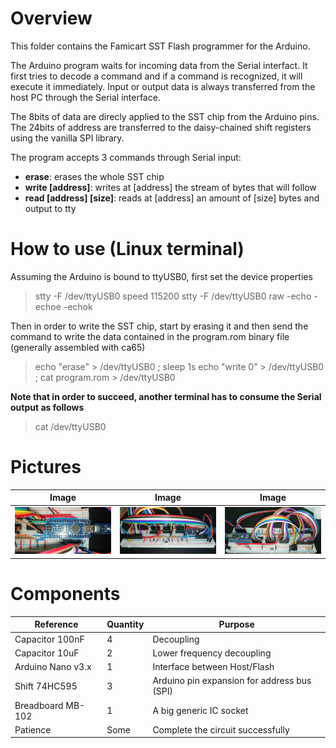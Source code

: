 # Overview
This folder contains the Famicart SST Flash programmer for the Arduino.

The Arduino program waits for incoming data from the Serial interfact.
It first tries to decode a command and if a command is recognized, it will execute it immediately.
Input or output data is always transferred from the host PC through the Serial interface.

The 8bits of data are direcly applied to the SST chip from the Arduino pins.
The 24bits of address are transferred to the daisy-chained shift registers using the vanilla SPI library.

The program accepts 3 commands through Serial input:
* **erase**: erases the whole SST chip
* **write \[address\]**: writes at \[address\] the stream of bytes that will follow 
* **read \[address\] \[size\]**: reads at \[address\] an amount of \[size\] bytes and output to tty

# How to use (Linux terminal)
Assuming the Arduino is bound to ttyUSB0, first set the device properties

> stty -F /dev/ttyUSB0 speed 115200
> stty -F /dev/ttyUSB0 raw -echo -echoe -echok

Then in order to write the SST chip, start by erasing it and then send the command to write the data contained in the program.rom binary file (generally assembled with ca65)

> echo "erase" > /dev/ttyUSB0 ; sleep 1s
> echo "write 0" > /dev/ttyUSB0 ; cat program.rom > /dev/ttyUSB0

**Note that in order to succeed, another terminal has to consume the Serial output as follows**

> cat /dev/ttyUSB0

# Pictures
Image | Image | Image
----- | ----- | -----
![](../images/flash_ardy.jpg?raw=true) | ![](images/flash_front.jpg?raw=true) | ![](../images/flash_back.jpg?raw=true)

# Components
Reference | Quantity | Purpose
--------- | -------- | -------
Capacitor 100nF | 4 | Decoupling
Capacitor 10uF | 2 | Lower frequency decoupling
Arduino Nano v3.x | 1 | Interface between Host/Flash
Shift 74HC595 | 3 | Arduino pin expansion for address bus (SPI)
Breadboard MB-102 | 1 | A big generic IC socket
Patience | Some | Complete the circuit successfully


